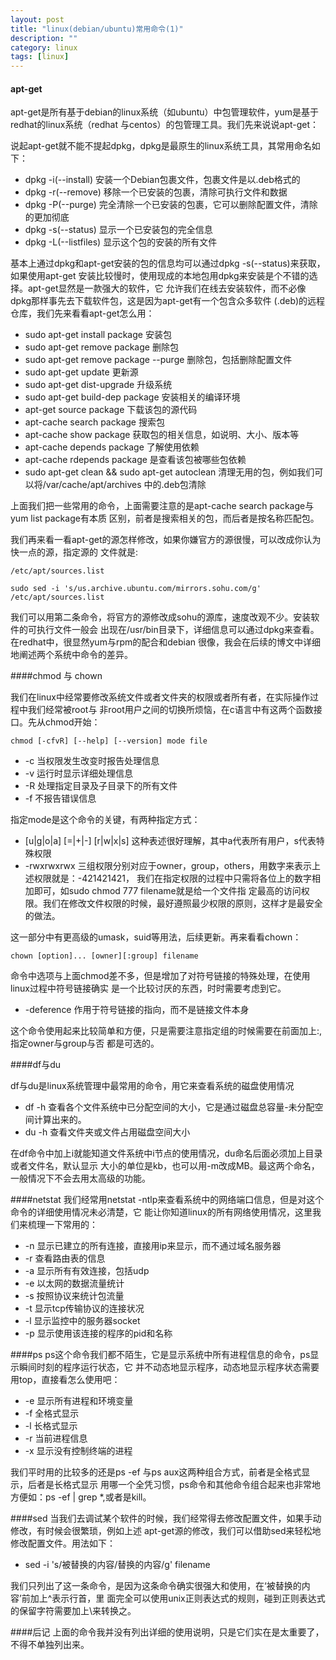 ```yaml
---
layout: post
title: "linux(debian/ubuntu)常用命令(1)"
description: ""
category: linux
tags: [linux]
---
```

#### apt-get
apt-get是所有基于debian的linux系统（如ubuntu）中包管理软件，yum是基于redhat的linux系统（redhat
与centos）的包管理工具。我们先来说说apt-get：

说起apt-get就不能不提起dpkg，dpkg是最原生的linux系统工具，其常用命名如下：
  
  * dpkg -i(--install) 安装一个Debian包裹文件，包裹文件是以.deb格式的
  * dpkg -r(--remove) 移除一个已安装的包裹，清除可执行文件和数据
  * dpkg -P(--purge) 完全清除一个已安装的包裹，它可以删除配置文件，清除的更加彻底
  * dpkg -s(--status) 显示一个已安装包的完全信息
  * dpkg -L(--listfiles) 显示这个包的安装的所有文件

基本上通过dpkg和apt-get安装的包的信息均可以通过dpkg -s(--status)来获取，如果使用apt-get
安装比较慢时，使用现成的本地包用dpkg来安装是个不错的选择。apt-get显然是一款强大的软件，它
允许我们在线去安装软件，而不必像dpkg那样事先去下载软件包，这是因为apt-get有一个包含众多软件
(.deb)的远程仓库，我们先来看看apt-get怎么用：

  * sudo apt-get install package 安装包
  * sudo apt-get remove package 删除包
  * sudo apt-get remove package --purge 删除包，包括删除配置文件
  * sudo apt-get update 更新源
  * sudo apt-get dist-upgrade 升级系统
  * sudo apt-get build-dep package 安装相关的编译环境
  * apt-get source package 下载该包的源代码
  * apt-cache search package 搜索包
  * apt-cache show package 获取包的相关信息，如说明、大小、版本等
  * apt-cache depends package 了解使用依赖
  * apt-cache rdepends package 是查看该包被哪些包依赖
  * sudo apt-get clean && sudo apt-get autoclean 清理无用的包，例如我们可以将/var/cache/apt/archives
中的.deb包清除

上面我们把一些常用的命令，上面需要注意的是apt-cache search package与yum list package有本质
区别，前者是搜索相关的包，而后者是按名称匹配包。

我们再来看一看apt-get的源怎样修改，如果你嫌官方的源很慢，可以改成你认为快一点的源，指定源的
文件就是:
  
  `/etc/apt/sources.list `
  
  `sudo sed -i 's/us.archive.ubuntu.com/mirrors.sohu.com/g' /etc/apt/sources.list`
  
我们可以用第二条命令，将官方的源修改成sohu的源库，速度改观不少。安装软件的可执行文件一般会
出现在/usr/bin目录下，详细信息可以通过dpkg来查看。在redhat中，很显然yum与rpm的配合和debian
很像，我会在后续的博文中详细地阐述两个系统中命令的差异。

####chmod 与 chown

我们在linux中经常要修改系统文件或者文件夹的权限或者所有者，在实际操作过程中我们经常被root与
非root用户之间的切换所烦恼，在c语言中有这两个函数接口。先从chmod开始：
  
  ` chmod [-cfvR] [--help] [--version] mode file `
  
  * -c 当权限发生改变时报告处理信息
  * -v 运行时显示详细处理信息
  * -R 处理指定目录及子目录下的所有文件
  * -f 不报告错误信息
  
指定mode是这个命令的关键，有两种指定方式：

 * [u|g|o|a] [=|+|-] [r|w|x|s] 这种表述很好理解，其中a代表所有用户，s代表特殊权限
 * -rwxrwxrwx 三组权限分别对应于owner，group，others，用数字来表示上述权限就是：-421421421，
我们在指定权限的过程中只需将各位上的数字相加即可，如sudo chmod 777 filename就是给一个文件指
定最高的访问权限。我们在修改文件权限的时候，最好遵照最少权限的原则，这样才是最安全的做法。

这一部分中有更高级的umask，suid等用法，后续更新。再来看看chown：

  ` chown [option]... [owner][:group] filename `
  
命令中选项与上面chmod差不多，但是增加了对符号链接的特殊处理，在使用linux过程中符号链接确实
是一个比较讨厌的东西，时时需要考虑到它。

  * -deference 作用于符号链接的指向，而不是链接文件本身

这个命令使用起来比较简单和方便，只是需要注意指定组的时候需要在前面加上:,指定owner与group与否
都是可选的。

####df与du

df与du是linux系统管理中最常用的命令，用它来查看系统的磁盘使用情况

  * df -h 查看各个文件系统中已分配空间的大小，它是通过磁盘总容量-未分配空间计算出来的。
  * du -h 查看文件夹或文件占用磁盘空间大小

在df命令中加上i就能知道文件系统中i节点的使用情况，du命名后面必须加上目录或者文件名，默认显示
大小的单位是kb，也可以用-m改成MB。最这两个命名，一般情况下不会去用太高级的功能。

####netstat
我们经常用netstat -ntlp来查看系统中的网络端口信息，但是对这个命令的详细使用情况未必清楚，它
能让你知道linux的所有网络使用情况，这里我们来梳理一下常用的：
  
  * -n 显示已建立的所有连接，直接用ip来显示，而不通过域名服务器
  * -r 查看路由表的信息
  * -a 显示所有有效连接，包括udp
  * -e 以太网的数据流量统计
  * -s 按照协议来统计包流量
  * -t 显示tcp传输协议的连接状况
  * -l 显示监控中的服务器socket
  * -p 显示使用该连接的程序的pid和名称

####ps
ps这个命令我们都不陌生，它是显示系统中所有进程信息的命令，ps显示瞬间时刻的程序运行状态，它
并不动态地显示程序，动态地显示程序状态需要用top，直接看怎么使用吧：
  
  * -e 显示所有进程和环境变量
  * -f 全格式显示
  * -l 长格式显示
  * -r 当前进程信息
  * -x 显示没有控制终端的进程
  
我们平时用的比较多的还是ps -ef 与ps aux这两种组合方式，前者是全格式显示，后者是长格式显示
用哪一个全凭习惯，ps命令和其他命令组合起来也非常地方便如：ps -ef | grep *,或者是kill。

####sed
当我们去调试某个软件的时候，我们经常得去修改配置文件，如果手动修改，有时候会很繁琐，例如上述
apt-get源的修改，我们可以借助sed来轻松地修改配置文件。用法如下：

 * sed -i 's/被替换的内容/替换的内容/g' filename

我们只列出了这一条命令，是因为这条命令确实很强大和使用，在‘被替换的内容’前加上^表示行首，里
面完全可以使用unix正则表达式的规则，碰到正则表达式的保留字符需要加上\来转换之。

####后记
上面的命令我并没有列出详细的使用说明，只是它们实在是太重要了，不得不单独列出来。
  






































  






























   
   
  
  
	
	
	
	
	
	
	
	
	
	
	
	
  
